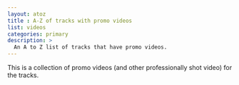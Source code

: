 ```yaml
---
layout: atoz
title : A-Z of tracks with promo videos
list: videos
categories: primary
description: >
  An A to Z list of tracks that have promo videos.
---
```

This is a collection of promo videos (and other professionally shot video) for the tracks.

